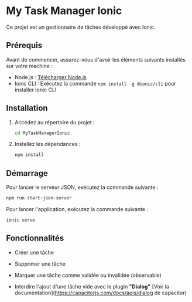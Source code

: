 # My Task Manager Ionic

Ce projet est un gestionnaire de tâches développé avec Ionic.

## Prérequis

Avant de commencer, assurez-vous d'avoir les éléments suivants installés sur votre machine :

- Node.js : [Télécharger Node.js](https://nodejs.org)
- Ionic CLI : Exécutez la commande `npm install -g @ionic/cli` pour installer Ionic CLI

## Installation

1. Accédez au répertoire du projet :

   ```bash
   cd MyTaskManagerIonic
   ```

2. Installez les dépendances :

   ```bash
   npm install
   ```

## Démarrage

Pour lancer le serveur JSON, exécutez la commande suivante :

```bash
npm run start-json-server
```

Pour lancer l'application, exécutez la commande suivante :

```bash
ionic serve
```

## Fonctionnalités

- Créer une tâche
- Supprimer une tâche
- Marquer une tâche comme validée ou invalidée (observable)

- Interdire l'ajout d'une tâche vide avec le plugin **"Dialog"** [Voir la documentation](https://capacitorjs.com/docs/apis/dialog de capacitor)
 
